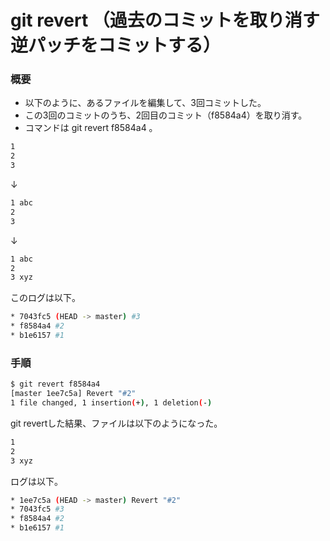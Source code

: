 ﻿# git revert （過去のコミットを取り消す逆パッチをコミットする）


### 概要

- 以下のように、あるファイルを編集して、3回コミットした。
- この3回のコミットのうち、2回目のコミット（f8584a4）を取り消す。
- コマンドは git revert f8584a4 。

```bash
1
2
3
```

↓

```bash
1 abc
2
3
```

↓

```bash
1 abc
2
3 xyz
```

このログは以下。

```bash
* 7043fc5 (HEAD -> master) #3
* f8584a4 #2
* b1e6157 #1
```

### 手順

```bash
$ git revert f8584a4
[master 1ee7c5a] Revert "#2"
1 file changed, 1 insertion(+), 1 deletion(-)
```

git revertした結果、ファイルは以下のようになった。

```bash
1
2
3 xyz
```

ログは以下。

```bash
* 1ee7c5a (HEAD -> master) Revert "#2"
* 7043fc5 #3
* f8584a4 #2
* b1e6157 #1
```
